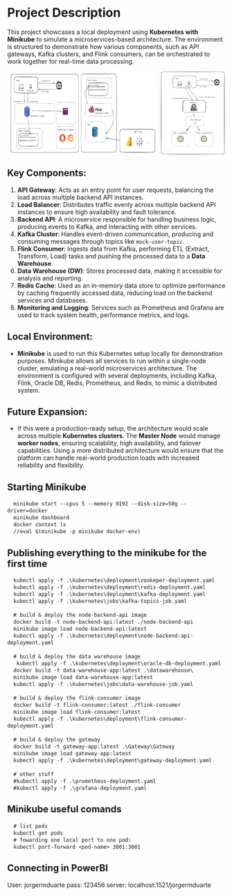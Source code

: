 # Project Description

This project showcases a local deployment using **Kubernetes with Minikube** to simulate a microservices-based architecture. The environment is structured to demonstrate how various components, such as API gateways, Kafka clusters, and Flink consumers, can be orchestrated to work together for real-time data processing.

<div style="display: flex; justify-content: space-between;">
  <img src=".ignore/image.png" alt="POC Architecture" style="width: 69%;" />
  <img src=".ignore/load-balancer-example.png" alt="Load Balancer Example" style="width: 30%;" />
</div>

## Key Components:
1. **API Gateway**: Acts as an entry point for user requests, balancing the load across multiple backend API instances.
2. **Load Balancer**: Distributes traffic evenly across multiple backend API instances to ensure high availability and fault tolerance.
3. **Backend API**: A microservice responsible for handling business logic, producing events to Kafka, and interacting with other services.
4. **Kafka Cluster**: Handles event-driven communication, producing and consuming messages through topics like `mock-user-topic`.
5. **Flink Consumer**: Ingests data from Kafka, performing ETL (Extract, Transform, Load) tasks and pushing the processed data to a **Data Warehouse**.
6. **Data Warehouse (DW)**: Stores processed data, making it accessible for analysis and reporting.
7. **Redis Cache**: Used as an in-memory data store to optimize performance by caching frequently accessed data, reducing load on the backend services and databases.
8. **Monitoring and Logging**: Services such as Prometheus and Grafana are used to track system health, performance metrics, and logs.

## Local Environment:
- **Minikube** is used to run this Kubernetes setup locally for demonstration purposes. Minikube allows all services to run within a single-node cluster, emulating a real-world microservices architecture. The environment is configured with several deployments, including Kafka, Flink, Oracle DB, Redis, Prometheus, and Redis, to mimic a distributed system.

## Future Expansion:
- If this were a production-ready setup, the architecture would scale across multiple **Kubernetes clusters**. The **Master Node** would manage **worker nodes**, ensuring scalability, high availability, and failover capabilities. Using a more distributed architecture would ensure that the platform can handle real-world production loads with increased reliability and flexibility.

## Starting Minikube

```
  minikube start --cpus 5 --memory 9192 --disk-size=50g --driver=docker
  minikube dashboard
  docker context ls
  //eval $(minikube -p minikube docker-env)
```

## Publishing everything to the minikube for the first time
```
  kubectl apply -f .\kubernetes\deployment\zookeper-deployment.yaml
  kubectl apply -f .\kubernetes\deployment\redis-deployment.yaml
  kubectl apply -f .\kubernetes\deployment\kafka-deployment.yaml
  kubectl apply -f .\kubernetes\jobs\kafka-topics-job.yaml

  # build & deploy the node-backend-api image
  docker build -t node-backend-api:latest ./node-backend-api
  minikube image load node-backend-api:latest
  kubectl apply -f .\kubernetes\deployment\node-backend-api-deployment.yaml

  # build & deploy the data warehouse image
   kubectl apply -f .\kubernetes\deployment\oracle-db-deployment.yaml
  docker build -t data-warehouse-app:latest .\datawarehouse\
  minikube image load data-warehouse-app:latest
  kubectl apply -f .\kubernetes\jobs\data-warehouse-job.yaml

  # build & deploy the flink-consumer image
  docker build -t flink-consumer:latest ./flink-consumer
  minikube image load flink-consumer:latest
  kubectl apply -f .\kubernetes\deployment\flink-consumer-deployment.yaml

  # build & deploy the gateway
  docker build -t gateway-app:latest .\Gateway\Gateway
  minikube image load gateway-app:latest
  kubectl apply -f .\kubernetes\deployment\gateway-deployment.yaml

  # other stuff
  #kubectl apply -f .\prometheus-deployment.yaml
  #kubectl apply -f .\grafana-deployment.yaml
```

## Minikube useful comands
```
  # list pods
  kubectl get pods
  # fowarding one local port to one pod:
  kubectl port-forward <pod-name> 3001:3001
```

## Connecting in PowerBI
User: jorgermduarte
pass: 123456
server: localhost:1521/jorgermduarte